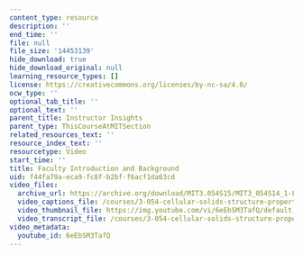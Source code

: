 ```yaml
---
content_type: resource
description: ''
end_time: ''
file: null
file_size: '14453139'
hide_download: true
hide_download_original: null
learning_resource_types: []
license: https://creativecommons.org/licenses/by-nc-sa/4.0/
ocw_type: ''
optional_tab_title: ''
optional_text: ''
parent_title: Instructor Insights
parent_type: ThisCourseAtMITSection
related_resources_text: ''
resource_index_text: ''
resourcetype: Video
start_time: ''
title: Faculty Introduction and Background
uid: f44fa79a-eca9-fc8f-b2bf-f6acf1da63cd
video_files:
  archive_url: https://archive.org/download/MIT3.054S15/MIT3_054S14_1-FacultyIntroductionAndBackground_300k.mp4
  video_captions_file: /courses/3-054-cellular-solids-structure-properties-and-applications-spring-2015/2afffe945cbc5e56bfd42e54761e0cfd_6eEbSM3TafQ.vtt
  video_thumbnail_file: https://img.youtube.com/vi/6eEbSM3TafQ/default.jpg
  video_transcript_file: /courses/3-054-cellular-solids-structure-properties-and-applications-spring-2015/45493136d1eee6578f0577f2700ccd8b_6eEbSM3TafQ.pdf
video_metadata:
  youtube_id: 6eEbSM3TafQ
---
```

